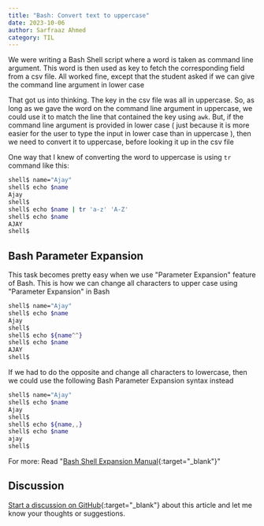```yaml
---
title: "Bash: Convert text to uppercase"
date: 2023-10-06
author: Sarfraaz Ahmed
category: TIL
---
```



We were writing a Bash Shell script where a word is taken as command line
argument. This word is then used as key to fetch the corresponding field from a
csv file. All worked fine, except that the student asked if we can give the
command line argument in lower case

That got us into thinking. The key in the csv file was all in uppercase. So, as
long as we gave the word on the command line argument in uppercase, we could
use it to match the line that contained the key using `awk`. But, if the
command line argument is provided in lower case ( just because it is more
easier for the user to type the input in lower case than in uppercase ), then
we need to convert it to uppercase, before looking it up in the csv file

One way that I knew of converting the word to uppercase is using `tr` command like this:

```bash
shell$ name="Ajay"
shell$ echo $name
Ajay
shell$ 
shell$ echo $name | tr 'a-z' 'A-Z'
shell$ echo $name
AJAY
shell$ 
```

## Bash Parameter Expansion

This task becomes pretty easy when we use "Parameter Expansion" feature of
Bash. This is how we can change all characters to upper case using "Parameter
Expansion" in Bash

```bash
shell$ name="Ajay"
shell$ echo $name
Ajay
shell$ 
shell$ echo ${name^^}
shell$ echo $name
AJAY
shell$ 
```

If we had to do the opposite and change all characters to lowercase, then we
could use the following Bash Parameter Expansion syntax instead

```bash
shell$ name="Ajay"
shell$ echo $name
Ajay
shell$ 
shell$ echo ${name,,}
shell$ echo $name
ajay
shell$ 
```

For more: Read "[Bash Shell Expansion Manual](https://www.gnu.org/software/bash/manual/html_node/Shell-Parameter-Expansion.html){:target="_blank"}"


## Discussion

[Start a discussion on GitHub](https://github.com/asarfraaz/share2learn/discussions/new/choose){:target="_blank"} about this article and let me know your thoughts or suggestions.

